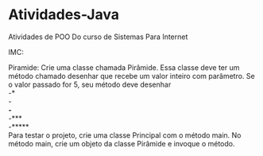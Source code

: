 # Atividades-Java
Atividades de POO Do curso de Sistemas Para Internet



IMC: 

Piramide:
  Crie uma classe chamada Pirâmide. Essa classe deve ter um método chamado desenhar que recebe um valor inteiro com parâmetro. Se o valor passado for 5,     seu método deve desenhar <br>
  -* <br>
  -**<br>
  -***<br>
  -****<br>
  -*****<br>
  Para testar o projeto, crie uma classe Principal com o método main. No método main, crie um objeto da classe Pirâmide e invoque o método.
